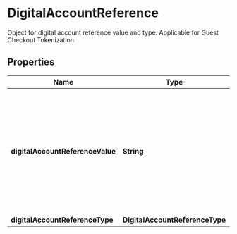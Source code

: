 

# DigitalAccountReference

Object for digital account reference value and type. Applicable for Guest Checkout Tokenization 

## Properties

| Name | Type | Description | Notes |
|------------ | ------------- | ------------- | -------------|
|**digitalAccountReferenceValue** | **String** | This value corresponds to the chosen digitalAccountReferenceType and is used by Integrators who would like to enroll the underlying card.  * If digitalAccountReferenceType &#x3D; ENCRYPTED_CARD, this field should carry the JWE[card].  * If digitalAccountReferenceType &#x3D; SRC_DIGITAL_CARD_ID, this field should carry the srcDigitalCardId value.  |  |
|**digitalAccountReferenceType** | **DigitalAccountReferenceType** |  |  |



